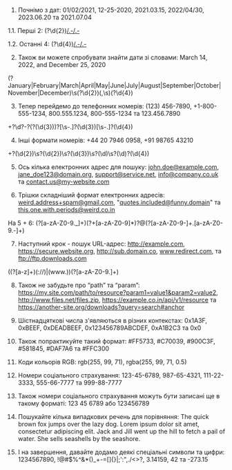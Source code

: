 1. Почнімо з дат:
01/02/2021, 12-25-2020, 2021.03.15, 2022/04/30, 2023.06.20 та 2021.07.04 

1.1. Перші 2:
(?<day>\d{2})[\/\.\-](?<month>\d{2})[\/\.\-](?<year>\d{4})

1.2. Останні 4:
(?<year>\d{4})[\/\.\-](?<month>\d{2})[\/\.\-](?<day>\d{2})

2. Також ви можете спробувати знайти дати зі словами: 
March 14, 2022, and December 25, 2020 

(?<month>January|February|March|April|May|June|July|August|September|October|November|December)\s(?<day>\d{2})(,\s)(?<year>\d{4})

3. Тепер перейдемо до телефонних номерів:
(123) 456-7890, +1-800-555-1234, 800.555.1234, 800-555-1234 та 123.456.7890 

\+?\d?\-?\(?(\d{3})\)?[\s\-\.]?(\d{3})[\s\-\.]?(\d{4})

4. Інші формати номерів:
+44 20 7946 0958, +91 98765 43210

\+?(\d{2})\s?(\d{2})\s?(\d{3})\s?(\d)\s?(\d)?(\d{4})

5. Ось кілька електронних адрес для пошуку:
john.doe@example.com, jane_doe123@domain.org, support@service.net, info@company.co.uk та contact.us@my-website.com 

6. Трішки складніший формат електронних адресів:
weird.address+spam@gmail.com, "quotes.included@funny.domain" та this.one.with.periods@weird.co.in

На 5 + 6:
(?<name>[a-zA-Z0-9\.\_]+)(?<ignore>\+[a-zA-Z0-9]*)?@(?<domain>[a-zA-Z0-9\-]+\.[a-zA-Z0-9\.\-]+)

7. Наступний крок - пошук URL-адрес:
http://example.com, https://secure.website.org, http://sub.domain.co, www.redirect.com, та ftp://ftp.downloads.com 

((?<protocol>[a-z]+)(:\/\/)|(www\.))(?<domain>[a-zA-Z0-9\.]+)

8. Також не забудьте про “path” та “param”:
https://my.site.com/path/to/resource?param1=value1&param2=value2, http://www.files.net/files.zip, https://example.co.in/api/v1/resource та https://another-site.org/downloads?query=search#anchor
 
9. Шістнадцяткові числа з'являються в різних контекстах:
0x1A3F, 0xBEEF, 0xDEADBEEF, 0x123456789ABCDEF, 0xA1B2C3 та 0x0


10. Також попрактикуйте такий формат: 
#FF5733, #C70039, #900C3F, #581845, #DAF7A6 та #FFC300


11. Коди кольорів RGB: 
rgb(255, 99, 71), rgba(255, 99, 71, 0.5)


12. Номери соціального страхування:
123-45-6789, 987-65-4321, 111-22-3333, 555-66-7777 та  999-88-7777
 
13. Також номери соціального страхування можуть бути записані ще в такому форматі:
123 45 6789 або 123456789


14. Пошукайте кілька випадкових речень для порівняння:
The quick brown fox jumps over the lazy dog.
Lorem ipsum dolor sit amet, consectetur adipiscing elit.
Jack and Jill went up the hill to fetch a pail of water.
She sells seashells by the seashore.


15. І на завершення, давайте додамо деякі спеціальні символи та цифри:
1234567890, !@#$%^&*()_+-=[]{}|;':",./<>?, 3.14159, 42 та -273.15
